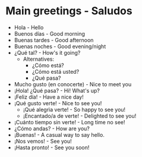 # Main greetings - Saludos

- Hola - Hello
- Buenos días - Good morning
- Buenas tardes - Good afternoon
- Buenas noches - Good evening/night
- ¿Qué tal? - How's it going?
  - Alternatives:
    - ¿Cómo está?
    - ¿Cómo está usted?
    - ¿Qué pasa?
- Mucho gusto (en conocerte) - Nice to meet you
- ¡Hola! ¿Qué pasa? - Hi! What's up?
- ¡Feliz día! - Have a nice day!
- ¡Qué gusto verte! - Nice to see you!
  - ¡Qué alegrìa verte! - So happy to see you!
  - ¡Encantado/a de verte! - Delighted to see you!
- ¡Cuánto tiempo sin verte! - Long time no see!
- ¿Cómo andas? - How are you?
- ¡Buenas! - A casual way to say hello.
- ¡Nos vemos! - See you!
- ¡Hasta pronto! - See you soon!